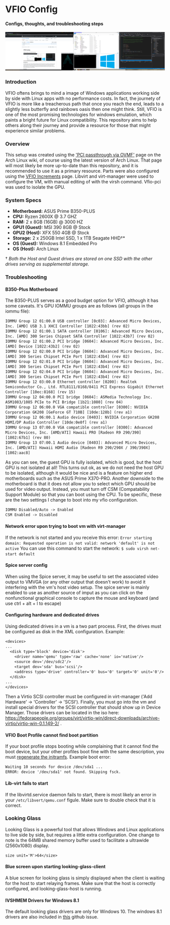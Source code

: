 # VFIO Config
#### Configs, thoughts, and troubleshooting steps

![Image of VFIO Setup](vfio.png)

### Introduction
VFIO oftens brings to mind a image of Windows applications working side by side with Linux apps with no performance costs. In fact, the journety of VFIO is more like a treacherous path that once you reach the end, leads to a slightly less butterfly and rainbows oasis then one might think. Still, VFIO is one of the most promising technologies for windows emulation, which paints a bright future for Linux compatibility. This repository aims to help others along their journey and provide a resource for those that might experience similar problems. 

### Overview
This setup was created using the ['PCI passthrough via OVMF'](https://wiki.archlinux.org/index.php/PCI_passthrough_via_OVMF) page on the Arch Linux wiki, of course using the latest version of Arch Linux. That page will most likely be more up-to-date than this repository, and it is recommended to use it as a primary resource. Parts were also configured using the [VFIO Increments](https://passthroughpo.st/vfio-increments/) page. Libvirt and virt-manager were used to configure the VM, with manual editing of with the virsh command. Vfio-pci was used to isolate the GPU. 

### System Specs
* **Motherboard:** ASUS Prime B350-PLUS
* **CPU:** Ryzen 2600X @ 3.7 GHZ
* **RAM:** 2 x 8GB (16GB) @ 3000 HZ
* **GPU1 (Guest):** MSI 390 8GB @ Stock
* **GPU2 (Host):** XFX 550 4GB @ Stock
* **Storage:** 2 x 250GB Intel SSD, 1 x 1TB Seagate HHD†*
* **OS (Guest):** Windows 8.1 Embedded Pro
* **OS (Host):** Arch Linux

† *Both the Host and Guest drives are stored on one SSD with the other drives serving as supplemental storage.*

### Troubleshooting
#### B350-Plus Motherboard
The B350-PLUS serves as a good budget option for VFIO, although it has some caveats. It's GPU IOMMU groups are as follows (all groups in the iommu file): 
```
IOMMU Group 12 01:00.0 USB controller [0c03]: Advanced Micro Devices, Inc. [AMD] USB 3.1 XHCI Controller [1022:43bb] (rev 02)
IOMMU Group 12 01:00.1 SATA controller [0106]: Advanced Micro Devices, Inc. [AMD] 300 Series Chipset SATA Controller [1022:43b7] (rev 02)
IOMMU Group 12 01:00.2 PCI bridge [0604]: Advanced Micro Devices, Inc. [AMD] Device [1022:43b2] (rev 02)
IOMMU Group 12 02:00.0 PCI bridge [0604]: Advanced Micro Devices, Inc. [AMD] 300 Series Chipset PCIe Port [1022:43b4] (rev 02)
IOMMU Group 12 02:01.0 PCI bridge [0604]: Advanced Micro Devices, Inc. [AMD] 300 Series Chipset PCIe Port [1022:43b4] (rev 02)
IOMMU Group 12 02:04.0 PCI bridge [0604]: Advanced Micro Devices, Inc. [AMD] 300 Series Chipset PCIe Port [1022:43b4] (rev 02)
IOMMU Group 12 03:00.0 Ethernet controller [0200]: Realtek Semiconductor Co., Ltd. RTL8111/8168/8411 PCI Express Gigabit Ethernet Controller [10ec:8168] (rev 15)
IOMMU Group 12 04:00.0 PCI bridge [0604]: ASMedia Technology Inc. ASM1083/1085 PCIe to PCI Bridge [1b21:1080] (rev 04)
IOMMU Group 12 06:00.0 VGA compatible controller [0300]: NVIDIA Corporation GK208 [GeForce GT 710B] [10de:128b] (rev a1)
IOMMU Group 12 06:00.1 Audio device [0403]: NVIDIA Corporation GK208 HDMI/DP Audio Controller [10de:0e0f] (rev a1)
IOMMU Group 13 07:00.0 VGA compatible controller [0300]: Advanced Micro Devices, Inc. [AMD/ATI] Hawaii PRO [Radeon R9 290/390] [1002:67b1] (rev 80)
IOMMU Group 13 07:00.1 Audio device [0403]: Advanced Micro Devices, Inc. [AMD/ATI] Hawaii HDMI Audio [Radeon R9 290/290X / 390/390X] [1002:aac8]
```
As you can see, the guest GPU is fully isolated, which is good, but the host GPU is not isolated at all! This turns out ok, as we do not need the host GPU to be isolated, although it would be nice and is a feature on higher end motherboards such as the ASUS Prime X370-PRO. Another downside to the motherboard is that it does not allow you to select which GPU should be used for video output. Instead, you must turn off CSM (Compatability Support Module) so that you can boot using the CPU. To be specific, these are the two settings I change to boot into my vfio configuration.
```
IOMMU Disabled/Auto -> Enabled
CSM Enabled -> Disabled
```
#### Network error upon trying to boot vm with virt-manager
If the network is not started and you receive this error: ```Error starting domain: Requested operation is not valid: network 'default' is not active``` You can use this command to start the network: 
``` $ sudo virsh net-start default ```
#### Spice server config
When using the Spice server, it may be useful to set the associated video output to VMVGA (or any other output that doesn't work) to avoid it interfering with the vm's host video setup. The spice server is mainly enabled to use as another source of imput as you can click on the nonfunctional graphical console to capture the mouse and keyboard (and use ctrl + alt + l to escape)
#### Configuring hardware and dedicated drives
Using dedicated drives in a vm is a two part process. First, the drives must be configured as disk in the XML configuration. Example:
```
<devices>
...
  <disk type='block' device='disk'>
    <driver name='qemu' type='raw' cache='none' io='native'/>
    <source dev='/dev/sdc2'/>
    <target dev='sda' bus='scsi'/>
    <address type='drive' controller='0' bus='0' target='0' unit='0'/>
  </disk>
...
</devices>

```
Then a Virtio SCSI controller must be configured in virt-manager ('Add Hardware' -> 'Controller' -> 'SCSI'). Finally, you must go into the vm and install special drivers for the SCSI controller that should show up in Device Manager. Those drivers can be located in the iso here: https://fedorapeople.org/groups/virt/virtio-win/direct-downloads/archive-virtio/virtio-win-0.1.149-2/ .
#### VFIO Boot Profile cannot find boot partition
If your boot profile stops booting while complaining that it cannot find the boot device, but your other profiles boot fine with the same description, you must [regenerate the initramfs](https://wiki.archlinux.org/index.php/Regenerate_the_initramfs). Example boot error: 
```
Waiting 10 seconds for device /dev/sda1 ...
ERROR: device '/dev/sda1' not found. Skipping fsck.
```
#### Lib-virt fails to start
If the libvirtd.service daemon fails to start, there is most likely an error in your ```/etc/libvert/qemu.conf``` figule. Make sure to double check that it is correct. 
### Looking Glass
Looking Glass is a powerful tool that allows Windows and Linux applications to live side by side, but requires a little extra configuration. One change to note is the 64MB shared memory buffer used to facilitate a ultrawide (2560x1080) display. 
```
size unit='M'>64</size>
```
#### Blue screen upon starting looking-glass-client
A blue screen for looking glass is simply displayed when the client is waiting for the host to start relaying frames. Make sure that the host is correctly configured, and looking-glass-host is running. 
#### IVSHMEM Drivers for Windows 8.1
The default looking glass drivers are only for Windows 10. The windows 8.1 drivers are also included in [this](https://github.com/virtio-win/kvm-guest-drivers-windows/issues/217) github issue. 
